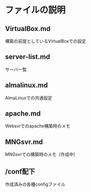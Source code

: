 # ファイルの説明

## VirtualBox.md
構築の前提としているVirtualBoxでの設定

## server-list.md
サーバ一覧

## almalinux.md
AlmaLinuxでの共通設定

## apache.md
Websvrでのapache構築時のメモ

## MNGsvr.md
MNGsvrでの構築時のメモ（作成中）
## /conf配下
作成済みの各種configファイル

